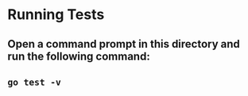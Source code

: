 # Running Tests
## Open a command prompt in this directory and run the following command:

## `go test -v`
